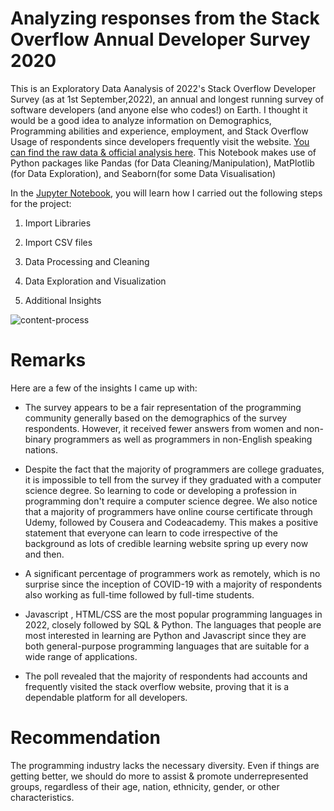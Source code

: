 # Analyzing responses from the Stack Overflow Annual Developer Survey 2020

This is an Exploratory Data Aanalysis of 2022's Stack Overflow Developer Survey (as at 1st September,2022), an annual and longest running survey of software developers (and anyone else who codes!) on Earth. I thought it would be a good idea to analyze information on Demographics, Programming abilities and experience, employment, and Stack Overflow Usage of respondents since developers frequently visit the website. [You can find the raw data & official analysis here](https://insights.stackoverflow.com/survey). This Notebook makes use of Python packages like Pandas (for Data Cleaning/Manipulation), MatPlotlib (for Data Exploration), and Seaborn(for some Data Visualisation)

In the [Jupyter Notebook](https://github.com/addy-analytics/STACK-OVERFLOW-DEVELOPER-SURVEY-2022/blob/main/EDA-stack-overflow-developer-survey-2022.ipynb), you will learn how I carried out the following steps for the project:

1. Import Libraries

2. Import CSV files

3. Data Processing and Cleaning

4. Data Exploration and Visualization

5. Additional Insights

![content-process](https://user-images.githubusercontent.com/107724453/188286449-a7b272a1-a01b-470c-babd-51a249b85501.png)

# Remarks
Here are a few of the insights I came up with:

* The survey appears to be a fair representation of the programming community generally based on the demographics of the survey respondents. However, it received fewer answers from women and non-binary programmers as well as programmers in non-English speaking nations.

* Despite the fact that the majority of programmers are college graduates, it is impossible to tell from the survey if they graduated with a computer science degree. So learning to code or developing a profession in programming don't require a computer science degree. We also notice that a majority of programmers have online course certificate through Udemy, followed by Cousera and Codeacademy. This makes a positive statement that everyone can learn to code irrespective of the background as lots of credible learning website spring up every now and then.

* A significant percentage of programmers work as remotely, which is no surprise since the inception of COVID-19 with a majority of respondents also working as full-time followed by full-time students. 

* Javascript , HTML/CSS are the most popular programming languages in 2022, closely followed by SQL & Python. The languages that people are most interested in learning are Python and Javascript since they are both general-purpose programming languages that are suitable for a wide range of applications.

* The poll revealed that the majority of respondents had accounts and frequently visited the stack overflow website, proving that it is a dependable platform for all developers.

# Recommendation

The programming industry lacks the necessary diversity. Even if things are getting better, we should do more to assist & promote underrepresented groups, regardless of their age, nation, ethnicity, gender, or other characteristics.
